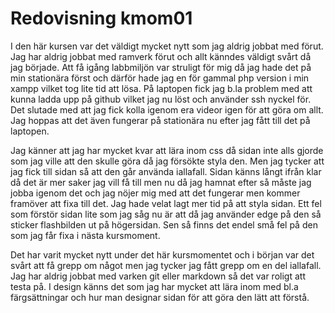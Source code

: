 ---
---
Redovisning kmom01
=========================

I den här kursen var det väldigt mycket nytt som jag aldrig jobbat med förut. Jag har aldrig jobbat med ramverk förut och allt känndes väldigt svårt då jag började. Att få igång labbmiljön var struligt för mig då jag hade det på min stationära först och därför hade jag en för gammal php version i min xampp vilket tog lite tid att lösa. På laptopen fick jag  b.la problem med att kunna ladda upp på github vilket jag nu löst och använder ssh nyckel för. Det slutade med att jag fick kolla igenom era videor igen för att göra om allt.  Jag hoppas att det även fungerar på stationära nu efter jag fått till det på laptopen.

Jag känner att jag har mycket kvar att lära inom css då sidan inte alls gjorde som jag ville att den skulle göra då jag försökte styla den. Men jag tycker att jag fick till sidan så att den går använda iallafall.  Sidan känns långt ifrån klar då det är mer saker jag vill få till men nu då jag hamnat efter så måste jag jobba igenom det och jag nöjer mig med att det  fungerar men kommer framöver att fixa till det. Jag hade velat lagt mer tid på att styla sidan. Ett fel som förstör sidan lite som jag såg nu är att då jag använder edge på den så sticker flashbilden ut på högersidan. Sen så finns det endel små fel på den som jag får fixa i nästa kursmoment.

Det  har varit mycket nytt under det här kursmomentet och i början var det svårt att få grepp om något men jag tycker jag fått grepp om en del iallafall. Jag har aldrig jobbat med varken git eller markdown så det var roligt att testa på. I design känns det som jag har mycket att lära inom med bl.a färgsättningar och hur man designar sidan för att göra den lätt att förstå.
